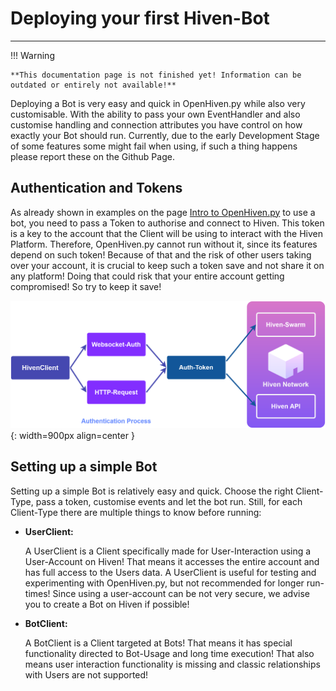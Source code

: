 # Deploying your first Hiven-Bot

---

!!! Warning

    **This documentation page is not finished yet! Information can be outdated or entirely not available!**


Deploying a Bot is very easy and quick in OpenHiven.py while also very customisable.
With the ability to pass your own EventHandler and also customise handling and connection attributes you have
control on how exactly your Bot should run. Currently, due to the early Development Stage of some features
some might fail when using, if such a thing happens please report these on the Github Page.

## Authentication and Tokens

As already shown in examples on the page [Intro to OpenHiven.py](./intro.html) to use a bot, you need to pass
a Token to authorise and connect to Hiven. This token is a key to the account that the Client will be
using to interact with the Hiven Platform. Therefore, OpenHiven.py cannot run without it, since its
features depend on such token! Because of that and the risk of other users taking over your account, it is
crucial to keep such a token save and not share it on any platform! Doing that could risk that your entire
account getting compromised! So try to keep it save!

![OpenHiven.py Authentication](../assets/images/openhivenpy_auth-dark.png){: width=900px align=center }

## Setting up a simple Bot

Setting up a simple Bot is relatively easy and quick. Choose the right Client-Type, pass a token, customise events and 
let the bot run. Still, for each Client-Type there are multiple things to know before running:

* **UserClient:**

    A UserClient is a Client specifically made for User-Interaction using a User-Account on Hiven! That means it accesses 
    the entire account and has full access to the Users data. A UserClient is useful for testing and experimenting with 
    OpenHiven.py, but not recommended for longer run-times! Since using a user-account can be not very secure, we advise 
    you to create a Bot on Hiven if possible!

* **BotClient:**
    
    A BotClient is a Client targeted at Bots! That means it has special functionality directed
    to Bot-Usage and long time execution! That also means user interaction functionality is missing and classic
    relationships with Users are not supported! 
